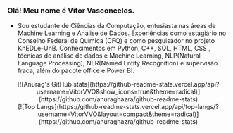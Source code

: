### Olá! Meu nome é Vitor Vasconcelos.

- Sou estudante de Ciências da Computação, entusiasta nas áreas de Machine Learning e Análise de Dados. Experiências como estagiário no Conselho Federal de Química (CFQ) e como pesquisador no projeto KnEDLe-UnB. Conhecimentos em Python, C++, SQL, HTML, CSS , técnicas de análise de dados e Machine Learning, NLP(Natural Language Processing), NER(Named Entity Recognition) e supervisão fraca, além do pacote office e Power BI.

<div align="center">
  [![Anurag's GitHub stats](https://github-readme-stats.vercel.app/api?username=VitorVVO&show_icons=true&theme=radical)](https://github.com/anuraghazra/github-readme-stats)
  <br/>
  [![Top Langs](https://github-readme-stats.vercel.app/api/top-langs/?username=VitorVVO&layout=compact&theme=radical)](https://github.com/anuraghazra/github-readme-stats)
</div>
